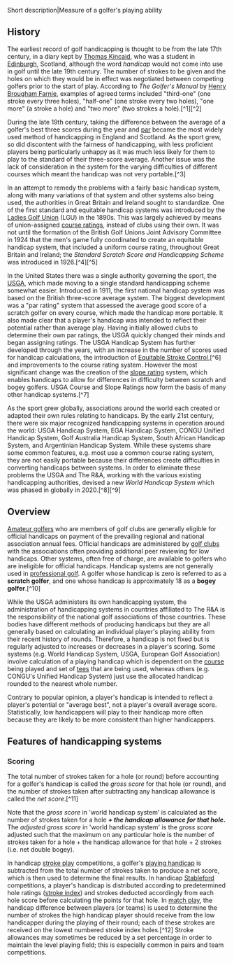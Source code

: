 Short description\|Measure of a golfer's playing ability

## History

The earliest record of golf handicapping is thought to be from the late
17th century, in a diary kept by [Thomas
Kincaid](Thomas_Kincaid "wikilink"), who was a student in
[Edinburgh](Edinburgh "wikilink"), Scotland, although the word
*handicap* would not come into use in golf until the late 19th century.
The number of strokes to be given and the holes on which they would be
in effect was negotiated between competing golfers prior to the start of
play. According to *The Golfer's Manual* by [Henry Brougham
Farnie](Henry_Brougham_Farnie "wikilink"), examples of agreed terms
included "third-one" (one stroke every three holes), "half-one" (one
stroke every two holes), "one more" (a stroke a hole) and "two more"
(two strokes a hole).[^1][^2]

During the late 19th century, taking the difference between the average
of a golfer's best three scores during the year and
[par](Par_(golf) "wikilink") became the most widely used method of
handicapping in England and Scotland. As the sport grew, so did
discontent with the fairness of handicapping, with less proficient
players being particularly unhappy as it was much less likely for them
to play to the standard of their three-score average. Another issue was
the lack of consideration in the system for the varying difficulties of
different courses which meant the handicap was not very portable.[^3]

In an attempt to remedy the problems with a fairly basic handicap
system, along with many variations of that system and other systems also
being used, the authorities in Great Britain and Ireland sought to
standardize. One of the first standard and equitable handicap systems
was introduced by the [Ladies Golf Union](Ladies_Golf_Union "wikilink")
(LGU) in the 1890s. This was largely achieved by means of union-assigned
[course ratings](#Course_Rating "wikilink"), instead of clubs using
their own. It was not until the formation of the British Golf Unions
Joint Advisory Committee in 1924 that the men's game fully coordinated
to create an equitable handicap system, that included a uniform course
rating, throughout Great Britain and Ireland; the *Standard Scratch
Score and Handicapping Scheme* was introduced in 1926.[^4][^5]

In the United States there was a single authority governing the sport,
the [USGA](USGA "wikilink"), which made moving to a single standard
handicapping scheme somewhat easier. Introduced in 1911, the first
national handicap system was based on the British three-score average
system. The biggest development was a "par rating" system that assessed
the average good score of a scratch golfer on every course, which made
the handicap more portable. It also made clear that a player's handicap
was intended to reflect their potential rather than average play. Having
initially allowed clubs to determine their own par ratings, the USGA
quickly changed their minds and began assigning ratings. The USGA
Handicap System has further developed through the years, with an
increase in the number of scores used for handicap calculations, the
introduction of [Equitable Stroke
Control](Equitable_Stroke_Control "wikilink"),[^6] and improvements to
the course rating system. However the most significant change was the
creation of the [slope rating](slope_rating "wikilink") system, which
enables handicaps to allow for differences in difficulty between scratch
and bogey golfers. USGA Course and Slope Ratings now form the basis of
many other handicap systems.[^7]

As the sport grew globally, associations around the world each created
or adapted their own rules relating to handicaps. By the early 21st
century, there were six major recognized handicapping systems in
operation around the world: USGA Handicap System, EGA Handicap System,
CONGU Unified Handicap System, Golf Australia Handicap System, South
African Handicap System, and Argentinian Handicap System. While these
systems share some common features, e.g. most use a common course rating
system, they are not easily portable because their differences create
difficulties in converting handicaps between systems. In order to
eliminate these problems the USGA and The R&A, working with the various
existing handicapping authorities, devised a new *World Handicap System*
which was phased in globally in 2020.[^8][^9]

## Overview

[Amateur golfers](Amateur_golf "wikilink") who are members of golf clubs
are generally eligible for official handicaps on payment of the
prevailing regional and national association annual fees. Official
handicaps are administered by [golf
clubs](golf_club_(institution) "wikilink") with the associations often
providing additional peer reviewing for low handicaps. Other systems,
often free of charge, are available to golfers who are ineligible for
official handicaps. Handicap systems are not generally used in
[professional golf](Professional_golf_tours "wikilink"). A golfer whose
handicap is zero is referred to as a **scratch golfer**, and one whose
handicap is approximately 18 as a **bogey golfer**.[^10]

While the USGA administers its own handicapping system, the
administration of handicapping systems in countries affiliated to The
R&A is the responsibility of the national golf associations of those
countries. These bodies have different methods of producing handicaps
but they are all generally based on calculating an individual player's
playing ability from their recent history of rounds. Therefore, a
handicap is not fixed but is regularly adjusted to increases or
decreases in a player's scoring. Some systems (e.g. World Handicap
System, USGA, European Golf Association) involve calculation of a
playing handicap which is dependent on the
[course](golf_course "wikilink") being played and set of
[tees](teeing_ground "wikilink") that are being used, whereas others
(e.g. CONGU's Unified Handicap System) just use the allocated handicap
rounded to the nearest whole number.

Contrary to popular opinion, a player's handicap is intended to reflect
a player's potential or "average best", not a player's overall average
score. Statistically, low handicappers will play to their handicap more
often because they are likely to be more consistent than higher
handicappers.

## Features of handicapping systems

### Scoring

The total number of strokes taken for a hole (or round) before
accounting for a golfer's handicap is called the *gross score* for that
hole (or round), and the number of strokes taken after subtracting any
handicap allowance is called the *net score*.[^11]

Note that the *gross score* in 'world handicap system' is calculated as
the number of strokes taken for a hole ***+ the handicap allowance for
that hole*.** The *adjusted gross score* in 'world handicap system' is
the *gross score* adjusted such that the maximum on any particular hole
is the number of strokes taken for a hole + the handicap allowance for
that hole + 2 strokes (i.e. net double bogey).

In handicap [stroke play](stroke_play "wikilink") competitions, a
golfer's [playing handicap](#Playing_or_course_handicap "wikilink") is
subtracted from the total number of strokes taken to produce a net
score, which is then used to determine the final results. In handicap
[Stableford](Stableford "wikilink") competitions, a player's handicap is
distributed according to predetermined hole ratings ([stroke
index](stroke_index "wikilink")) and strokes deducted accordingly from
each hole score before calculating the points for that hole. In [match
play](match_play "wikilink"), the handicap difference between players
(or teams) is used to determine the number of strokes the high handicap
player should receive from the low handicapper during the playing of
their round; each of these strokes are received on the lowest numbered
stroke index holes.[^12] Stroke allowances may sometimes be reduced by a
set percentage in order to maintain the level playing field; this is
especially common in pairs and team competitions.
